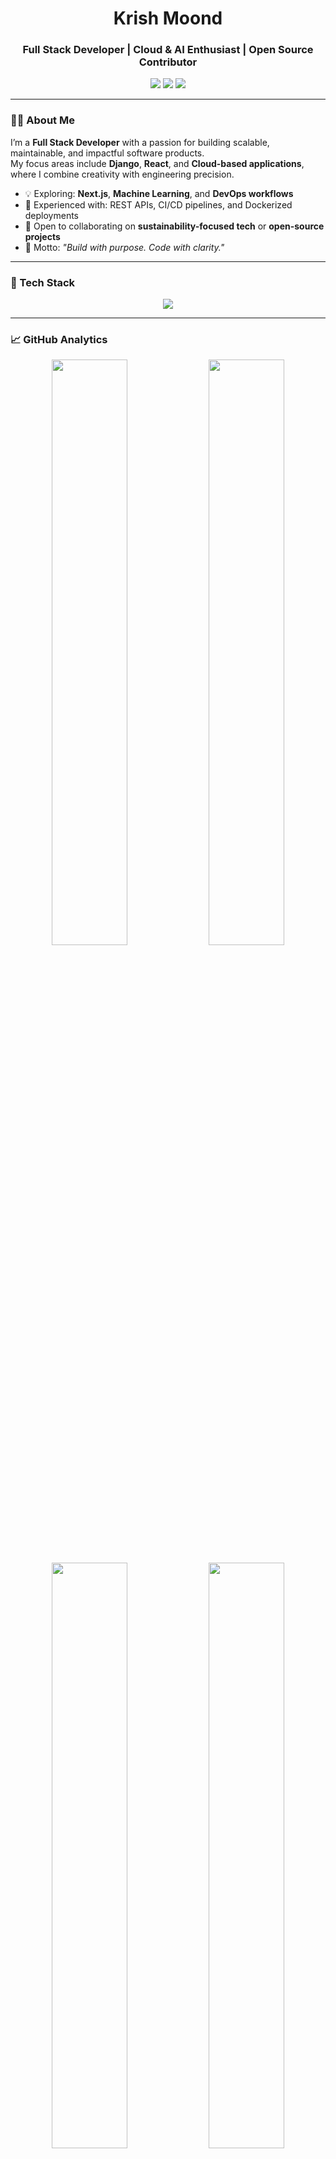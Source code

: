 <!--
  🧭 Professional GitHub Profile by Krish Moond
-->

<h1 align="center">Krish Moond</h1>
<h3 align="center">Full Stack Developer | Cloud & AI Enthusiast | Open Source Contributor</h3>

<p align="center">
  <a href="mailto:moondkrish921@gmail.com"><img src="https://img.shields.io/badge/Email-moondkrish921%40gmail.com-red?style=flat&logo=gmail" /></a>
  <a href="https://www.linkedin.com/in/krish-moond-39a914251/"><img src="https://img.shields.io/badge/LinkedIn-Krish%20Moond-blue?style=flat&logo=linkedin" /></a>
  <a href="https://your-portfolio-link.com"><img src="https://img.shields.io/badge/Portfolio-View%20Site-green?style=flat&logo=vercel" /></a>
</p>

---

### 👨‍💻 About Me

I’m a **Full Stack Developer** with a passion for building scalable, maintainable, and impactful software products.  
My focus areas include **Django**, **React**, and **Cloud-based applications**, where I combine creativity with engineering precision.

- 💡 Exploring: **Next.js**, **Machine Learning**, and **DevOps workflows**
- 🧩 Experienced with: REST APIs, CI/CD pipelines, and Dockerized deployments
- 🤝 Open to collaborating on **sustainability-focused tech** or **open-source projects**
- 🧠 Motto: *"Build with purpose. Code with clarity."*

---

### 🧰 Tech Stack

<p align="center">
  <a href="https://skillicons.dev">
    <img src="https://skillicons.dev/icons?i=python,django,react,nextjs,js,html,css,tailwind,git,github,linux,mysql,firebase,docker,postman,vscode&perline=7" />
  </a>
</p>

---

### 📈 GitHub Analytics

<p align="center">
  <img width="49%" src="https://github-readme-stats.vercel.app/api?username=krishmoond&show_icons=true&theme=github_dark&hide_border=true" />
  <img width="49%" src="https://github-readme-streak-stats.herokuapp.com/?user=krishmoond&theme=github-dark-blue&hide_border=true" />
</p>

<p align="center">
  <img width="49%" src="https://github-readme-stats.vercel.app/api/top-langs/?username=krishmoond&layout=compact&theme=github_dark&hide_border=true" />
  <img width="49%" src="https://github-profile-trophy.vercel.app/?username=krishmoond&theme=onedark&margin-w=15&row=1" />
</p>

---

### 🏗️ Featured Projects

| Project | Description | Tech |
|----------|--------------|------|
| [SustainLink 🌱](https://github.com/krishmoond/sustainlink) | A platform connecting eco-conscious individuals to collaborate on sustainability projects | Django, React, REST API |
| [MailSync Dashboard 📬](https://github.com/krishmoond/mailsync) | Interactive email automation dashboard with attachment support | Django, JavaScript, Tailwind |
| [Cloud Validator ☁️](https://github.com/krishmoond/cloud-validator) | Validation scripts for Krutrim Cloud environments | Python, CI/CD, Docker |

*(Add or update with your current project links)*

---

### 📚 Recent Posts & Contributions
> “Learning by building is the fastest way to grow.”

- [Building Scalable Django Apps with Docker](#)
- [Next.js vs React: When to Choose Each](#)
- [Automating GitHub Workflows for Efficiency](#)

*(Automate updates via [dev.to API](https://docs.dev.to/api/) or a GitHub Action)*

---

### 🎖️ Achievements
<p align="center">
  <img src="https://img.shields.io/badge/Open%20Source-Contributor-blue?style=flat&logo=github" />
  <img src="https://img.shields.io/badge/Cloud-Validated%20Intern-orange?style=flat&logo=cloudflare" />
  <img src="https://img.shields.io/badge/Full%20Stack-Developer-green?style=flat&logo=visualstudiocode" />
</p>

---

### 📫 Let's Connect
<p align="center">
  <a href="mailto:moondkrish921@gmail.com"><img src="https://img.shields.io/badge/Email-moondkrish921%40gmail.com-red?style=for-the-badge&logo=gmail" /></a>
  <a href="https://www.linkedin.com/in/krish-moond-39a914251/"><img src="https://img.shields.io/badge/LinkedIn-Krish%20Moond-blue?style=for-the-badge&logo=linkedin" /></a>
  <a href="https://your-portfolio-link.com"><img src="https://img.shields.io/badge/Portfolio-Visit-green?style=for-the-badge&logo=vercel" /></a>
</p>

---

<p align="center">
  <sub>⚙️ Built with precision and purpose • © 2025 Krish Moond</sub>
</p>
